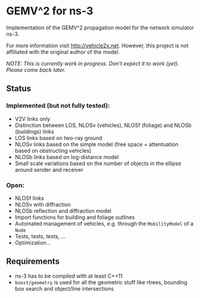 # GEMV^2 for ns-3
Implementation of the GEMV^2 propagation model for the network simulator ns-3.

For more information visit http://vehicle2x.net.
However, this project is not affiliated with the original author of the model.

*NOTE: This is currently work in progress. Don't expect it to work (yet). Please come back later.*

## Status

### Implemented (but not fully tested):
* V2V links only
* Distinction between LOS, NLOSv (vehicles), NLOSf (foliage) and NLOSb (buildings) links
* LOS links based on two-ray ground
* NLOSv links based on the simple model (free space + attentuation based on obstructing vehicles)
* NLOSb links based on log-distance model
* Small scale variations based on the number of objects in the ellipse around sender and receiver

### Open:
* NLOSf links
* NLOSv with diffraction
* NLOSb reflection and diffraction model
* Import functions for building and foliage outlines
* Automated management of vehicles, e.g. through the  `MobilityModel` of a `Node`
* Tests, tests, tests, ...
* Optimization...


## Requirements

* ns-3 has to be compiled with at least C++11
* `boost/geometry` is used for all the geometric stuff  like rtrees, bounding box search and object/line intersections
